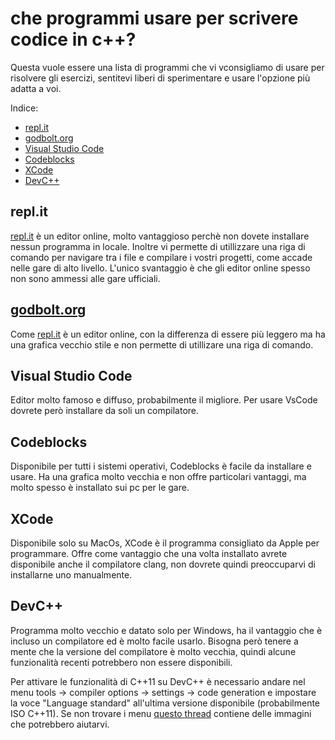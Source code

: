 # che programmi usare per scrivere codice in c++?

Questa vuole essere una lista di programmi
che vi vconsigliamo di usare per risolvere gli esercizi,
sentitevi liberi di sperimentare e usare l'opzione
più adatta a voi.

Indice:
* [repl.it](#replit)
* [godbolt.org](#godboltorg)
* [Visual Studio Code](#visual-studio-code)
* [Codeblocks](#codeblocks)
* [XCode](#xcode)
* [DevC++](#devc)

## repl.it
[repl.it](replt.it) è un editor online, molto vantaggioso
perchè non dovete installare nessun programma in locale.
Inoltre vi permette di utillizzare una riga di comando
per navigare tra i file e compilare i vostri progetti,
come accade nelle gare di alto livello. L'unico
svantaggio è che gli editor online spesso non sono ammessi
alle gare ufficiali.

## [godbolt.org](https://godbolt.org/)
Come [repl.it](#replit) è un editor online, con la differenza
di essere più leggero ma ha una grafica vecchio stile e non
permette di utillizare una riga di comando.

## Visual Studio Code
Editor molto famoso e diffuso, probabilmente il migliore.
Per usare VsCode dovrete però installare da soli un compilatore.

## Codeblocks
Disponibile per tutti i sistemi operativi, Codeblocks è facile da installare
e usare. Ha una grafica molto vecchia e non offre particolari vantaggi,
ma molto spesso è installato sui pc per le gare.

## XCode
Disponibile solo su MacOs, XCode è il programma consigliato da Apple per programmare.
Offre come vantaggio che una volta installato avrete disponibile anche il compilatore
clang, non dovrete quindi preoccuparvi di installarne uno manualmente.

## DevC++
Programma molto vecchio e datato solo per Windows, ha il vantaggio che
è incluso un compilatore ed è molto facile usarlo.
Bisogna però tenere a mente che la versione del compilatore è molto vecchia,
quindi alcune funzionalità recenti potrebbero non essere disponibili.

Per attivare le funzionalità di C++11 su DevC++ è necessario andare
nel menu tools -> compiler options -> settings -> code generation e impostare
la voce "Language standard" all'ultima versione disponibile (probabilmente ISO C++11).
Se non trovare i menu [questo thread](https://stackoverflow.com/questions/64371274/how-to-enable-c11-or-c14-in-dev-c-ide) contiene delle immagini che potrebbero aiutarvi.
